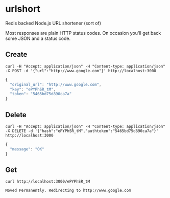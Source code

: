 urlshort
========

Redis backed Node.js URL shortener (sort of)

Most responses are plain HTTP status codes. On occasion you'll get back some JSON and a status code. 

## Create
```
curl -H "Accept: application/json" -H "Content-type: application/json" -X POST -d '{"url":"http://www.google.com"}' http://localhost:3000
```
```javascript
{
  "original_url": "http://www.google.com",
  "key": "ePYPhSR_tM",
  "token": "5465bd75d890ca7a"
}
```

## Delete
```
curl -H "Accept: application/json" -H "Content-type: application/json" -X DELETE -d '{"hash":"ePYPhSR_tM","authtoken":"5465bd75d890ca7a"}' http://localhost:3000
```
```javascript
{
  "message": "OK"
}
```

## Get
```
curl http://localhost:3000/ePYPhSR_tM

Moved Permanently. Redirecting to http://www.google.com
```
